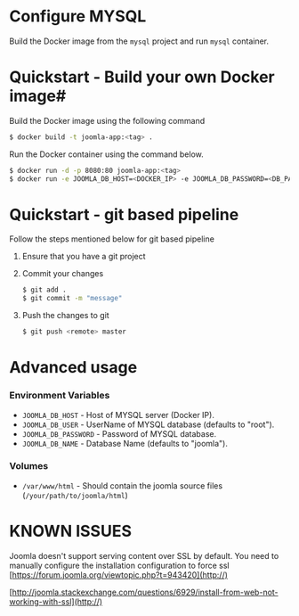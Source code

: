 # Configure MYSQL

Build the Docker image from the `mysql` project and run `mysql` container.

# Quickstart - Build your own Docker image#

Build the Docker image using the following command

```bash
$ docker build -t joomla-app:<tag> .
```

Run the Docker container using the command below.

```bash
$ docker run -d -p 8080:80 joomla-app:<tag>
$ docker run -e JOOMLA_DB_HOST=<DOCKER_IP> -e JOOMLA_DB_PASSWORD=<DB_PASSWORD> -v /your/path/to/joomla/html:/var/www/html -d -p 8080:80 joomla-app:<tag>
```

# Quickstart - git based pipeline

Follow the steps mentioned below for git based pipeline

1. Ensure that you have a git project
2. Commit your changes

    ```bash
    $ git add .
    $ git commit -m "message"
    ```

3. Push the changes to git

    ```bash
    $ git push <remote> master
    ```

# Advanced usage

### **Environment Variables**

* `JOOMLA_DB_HOST` - Host of MYSQL server (Docker IP).
* `JOOMLA_DB_USER` - UserName of MYSQL database (defaults to "root").
* `JOOMLA_DB_PASSWORD` - Password of MYSQL database.
* `JOOMLA_DB_NAME` - Database Name (defaults to "joomla").

### **Volumes**

* `/var/www/html` - Should contain the joomla source files (`/your/path/to/joomla/html`)

# KNOWN ISSUES

Joomla doesn't support serving content over SSL by default. You need to manually configure the installation configuration to force ssl
[https://forum.joomla.org/viewtopic.php?t=943420](http://)

[http://joomla.stackexchange.com/questions/6929/install-from-web-not-working-with-ssl](http://)

